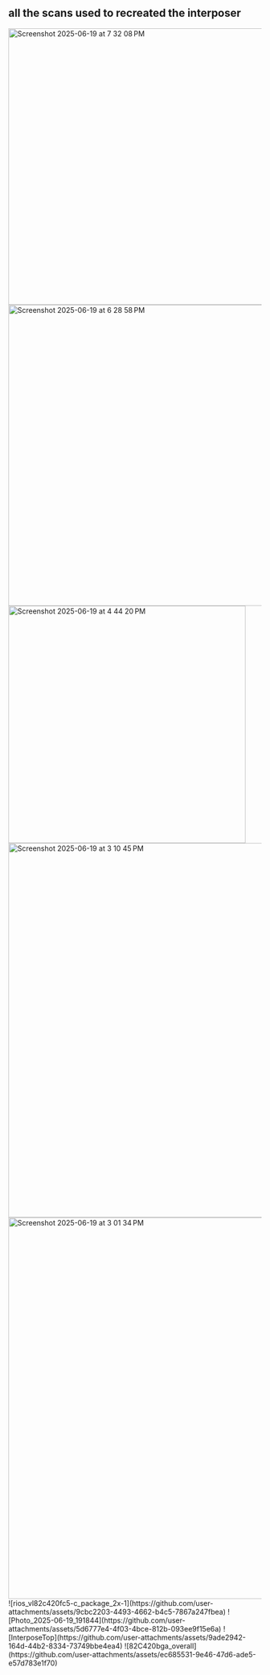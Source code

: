 ## all the scans used to recreated the interposer
<img width="550" alt="Screenshot 2025-06-19 at 7 32 08 PM" src="https://github.com/user-attachments/assets/65d6f553-4e36-4c5e-8579-6b1f5e75a1ae" />
<img width="599" alt="Screenshot 2025-06-19 at 6 28 58 PM" src="https://github.com/user-attachments/assets/f1d22bee-75d8-40dc-bcf9-0d5cf43856b5" />
<img width="472" alt="Screenshot 2025-06-19 at 4 44 20 PM" src="https://github.com/user-attachments/assets/3b190574-6452-477c-ba73-3a994b797fb1" />
<img width="745" alt="Screenshot 2025-06-19 at 3 10 45 PM" src="https://github.com/user-attachments/assets/e9a361b8-c59a-43f3-9708-4aee0b7b482a" />
<img width="759" alt="Screenshot 2025-06-19 at 3 01 34 PM" src="https://github.com/user-attachments/assets/5f9e8139-ee28-4728-9767-0e6c28166aaf" />
![rios_vl82c420fc5-c_package_2x-1](https://github.com/user-attachments/assets/9cbc2203-4493-4662-b4c5-7867a247fbea)
![Photo_2025-06-19_191844](https://github.com/user-attachments/assets/5d6777e4-4f03-4bce-812b-093ee9f15e6a)
![InterposeTop](https://github.com/user-attachments/assets/9ade2942-164d-44b2-8334-73749bbe4ea4)
![82C420bga_overall](https://github.com/user-attachments/assets/ec685531-9e46-47d6-ade5-e57d783e1f70)

